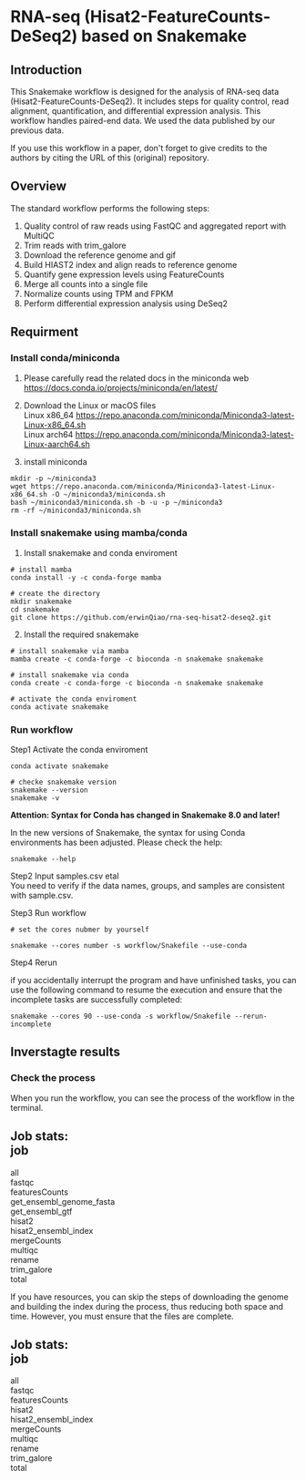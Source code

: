 # RNA-seq (Hisat2-FeatureCounts-DeSeq2) based on Snakemake  

## Introduction

This Snakemake workflow is designed for the analysis of RNA-seq data (Hisat2-FeatureCounts-DeSeq2). It includes steps for quality control, read alignment, quantification, and differential expression analysis.  This workflow handles paired-end data. We used the data published by our previous data.  

If you use this workflow in a paper, don't forget to give credits to the authors by citing the URL of this (original) repository.  

## Overview  

The standard workflow performs the following steps:  

1. Quality control of raw reads using FastQC and aggregated report with MultiQC  
2. Trim reads with trim_galore  
3. Download the reference genome and gif  
4. Build HIAST2 index and align reads to reference genome
5. Quantify gene expression levels using FeatureCounts  
6. Merge all counts into a single file  
7. Normalize counts using TPM and FPKM  
8. Perform differential expression analysis using DeSeq2  

## Requirment  

### Install conda/miniconda  

1. Please carefully read the related docs in the miniconda web <https://docs.conda.io/projects/miniconda/en/latest/>  

2. Download the Linux or macOS files  
Linux x86_64 <https://repo.anaconda.com/miniconda/Miniconda3-latest-Linux-x86_64.sh>  
Linux arch64 <https://repo.anaconda.com/miniconda/Miniconda3-latest-Linux-aarch64.sh>  

3. install miniconda  

```{bash}
mkdir -p ~/miniconda3
wget https://repo.anaconda.com/miniconda/Miniconda3-latest-Linux-x86_64.sh -O ~/miniconda3/miniconda.sh
bash ~/miniconda3/miniconda.sh -b -u -p ~/miniconda3
rm -rf ~/miniconda3/miniconda.sh
```

### Install snakemake using mamba/conda

1. Install snakemake and conda enviroment  

```{bash}
# install mamba  
conda install -y -c conda-forge mamba  

# create the directory
mkdir snakemake
cd snakemake
git clone https://github.com/erwinQiao/rna-seq-hisat2-deseq2.git

```

2. Install the required snakemake  

```{bash}
# install snakemake via mamba
mamba create -c conda-forge -c bioconda -n snakemake snakemake 

# install snakemake via conda
conda create -c conda-forge -c bioconda -n snakemake snakemake

# activate the conda enviroment
conda activate snakemake
```

### Run workflow  

Step1 Activate the conda enviroment

```{bash}
conda activate snakemake

# checke snakemake version
snakemake --version
snakemake -v
```

**Attention: Syntax for Conda has changed in Snakemake 8.0 and later!**

In the new versions of Snakemake, the syntax for using Conda environments has been adjusted. Please check the help:

`snakemake --help`

Step2 Input samples.csv etal  
You need to verify if the data names, groups, and samples are consistent with sample.csv.  


Step3 Run workflow  

```{bash}
# set the cores nubmer by yourself

snakemake --cores number -s workflow/Snakefile --use-conda  
```

Step4 Rerun  

if you accidentally interrupt the program and have unfinished tasks, you can use the following command to resume the execution and ensure that the incomplete tasks are successfully completed:  

`snakemake --cores 90 --use-conda -s workflow/Snakefile --rerun-incomplete`  

## Inverstagte results  

### Check the process  

When you run the workflow, you can see the process of the workflow in the terminal.  

Job stats:  
job                      
-------------------------
all                             
fastqc                           
featuresCounts                    
get_ensembl_genome_fasta          
get_ensembl_gtf                   
hisat2                            
hisat2_ensembl_index              
mergeCounts                       
multiqc                           
rename                            
trim_galore                      
total                            

If you have resources, you can skip the steps of downloading the genome and building the index during the process, thus reducing both space and time. However, you must ensure that the files are complete.  

Job stats:  
job                    
--------------------  
all                           
fastqc                       
featuresCounts               
hisat2                       
hisat2_ensembl_index          
mergeCounts                   
multiqc                       
rename                       
trim_galore                  
total                        